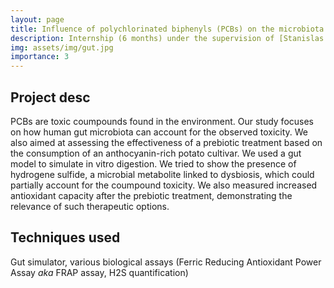 ```yaml
---
layout: page
title: Influence of polychlorinated biphenyls (PCBs) on the microbiota and relevance of a prebiotic treatment
description: Internship (6 months) under the supervision of [Stanislas Kubow](https://www.mcgill.ca/nutrition/staff/professors/kubow)
img: assets/img/gut.jpg
importance: 3
---
```


## Project desc

PCBs are toxic coumpounds found in the environment. Our study focuses on how human gut microbiota can account for the observed toxicity. We also aimed at assessing the effectiveness of a prebiotic treatment based on the consumption of an anthocyanin-rich potato cultivar. We used a gut model to simulate in vitro digestion. We tried to show the presence of hydrogene sulfide, a microbial metabolite linked to dysbiosis, which could partially account for the coumpound toxicity. We also measured increased antioxidant capacity after the prebiotic treatment, demonstrating the relevance of such therapeutic options.

## Techniques used 

Gut simulator, various biological assays (Ferric Reducing Antioxidant Power Assay _aka_ FRAP assay, H2S quantification)
